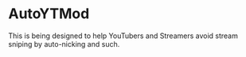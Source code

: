 # AutoYTMod

This is being designed to help YouTubers and Streamers avoid stream sniping by auto-nicking and such.
